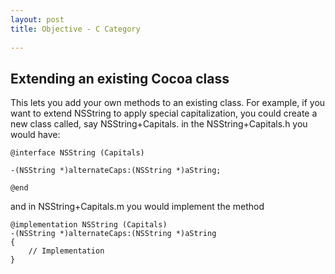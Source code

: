 ```yaml
---
layout: post
title: Objective - C Category
  
---    
```

  
## Extending an existing Cocoa class  
  
This lets you add your own methods to an existing class. For example, if you want to extend NSString to apply special capitalization, you could create a new class called, say NSString+Capitals. in the NSString+Capitals.h you would have:  
  
	@interface NSString (Capitals)
	
	-(NSString *)alternateCaps:(NSString *)aString;
	
	@end  

and in NSString+Capitals.m you would implement the method
	
	@implementation NSString (Capitals)
	-(NSString *)alternateCaps:(NSString *)aString
	{
	    // Implementation
	}